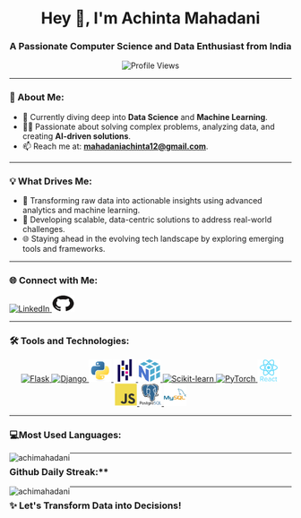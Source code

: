 <h1 align="center">Hey 👋, I'm Achinta Mahadani</h1>
<h3 align="center">A Passionate Computer Science and Data Enthusiast from India</h3>

<p align="center">
  <img src="https://komarev.com/ghpvc/?username=achimahadani&label=Profile%20Views&color=0e75b6&style=flat" alt="Profile Views" />
</p>

---

### 🌟 About Me:
- 🌱 Currently diving deep into **Data Science** and **Machine Learning**.  
- 👨‍💻 Passionate about solving complex problems, analyzing data, and creating **AI-driven solutions**.  
- 📫 Reach me at: **mahadaniachinta12@gmail.com**.  

---

### 💡 What Drives Me:
- 🚀 Transforming raw data into actionable insights using advanced analytics and machine learning.  
- 🎯 Developing scalable, data-centric solutions to address real-world challenges.  
- 🌐 Staying ahead in the evolving tech landscape by exploring emerging tools and frameworks.  

---

### 🌐 Connect with Me:
<p align="left">
  <a href="https://www.linkedin.com/in/achinta-mahadani-5324b8295/" target="_blank">
    <img src="https://raw.githubusercontent.com/rahuldkjain/github-profile-readme-generator/master/src/images/icons/Social/linked-in-alt.svg" alt="LinkedIn" height="30" width="40" />
  </a>
  <a href="https://github.com/achimahadani" target="_blank">
    <img src="https://raw.githubusercontent.com/devicons/devicon/master/icons/github/github-original.svg" alt="GitHub" height="30" width="40" />
  </a>
</p>

---

### 🛠️ Tools and Technologies:
<p align="center">
  <a href="https://flask.palletsprojects.com/" target="_blank">
    <img src="https://upload.wikimedia.org/wikipedia/commons/3/3c/Flask_logo.svg" alt="Flask" width="40" height="40" />
  </a>
  <a href="https://www.djangoproject.com/" target="_blank">
    <img src="https://static.djangoproject.com/img/logos/django-logo-negative.svg" alt="Django" width="40" height="40" />
  </a>
  <a href="https://www.python.org" target="_blank">
    <img src="https://raw.githubusercontent.com/devicons/devicon/master/icons/python/python-original.svg" alt="Python" width="40" height="40" />
  </a>
  <a href="https://pandas.pydata.org/" target="_blank">
    <img src="https://raw.githubusercontent.com/devicons/devicon/2ae2a900d2f041da66e950e4d48052658d850630/icons/pandas/pandas-original.svg" alt="Pandas" width="40" height="40" />
  </a>
  <a href="https://numpy.org/" target="_blank">
    <img src="https://raw.githubusercontent.com/devicons/devicon/master/icons/numpy/numpy-original.svg" alt="NumPy" width="40" height="40" />
  </a>
  <a href="https://scikit-learn.org/" target="_blank">
    <img src="https://upload.wikimedia.org/wikipedia/commons/0/05/Scikit_learn_logo_small.svg" alt="Scikit-learn" width="40" height="40" />
  </a>
  <a href="https://pytorch.org/" target="_blank">
    <img src="https://www.vectorlogo.zone/logos/pytorch/pytorch-icon.svg" alt="PyTorch" width="40" height="40" />
  </a>
  <a href="https://reactjs.org/" target="_blank">
    <img src="https://raw.githubusercontent.com/devicons/devicon/master/icons/react/react-original-wordmark.svg" alt="React" width="40" height="40" />
  </a>
  <a href="https://developer.mozilla.org/en-US/docs/Web/JavaScript" target="_blank">
    <img src="https://raw.githubusercontent.com/devicons/devicon/master/icons/javascript/javascript-original.svg" alt="JavaScript" width="40" height="40" />
  </a>
  <a href="https://www.postgresql.org/" target="_blank">
    <img src="https://raw.githubusercontent.com/devicons/devicon/master/icons/postgresql/postgresql-original-wordmark.svg" alt="PostgreSQL" width="40" height="40" />
  </a>
  <a href="https://www.mysql.com/" target="_blank">
    <img src="https://raw.githubusercontent.com/devicons/devicon/master/icons/mysql/mysql-original-wordmark.svg" alt="MySQL" width="40" height="40" />
  </a>
</p>

---

### 💻Most Used Languages:
<p><img align="left" src="https://github-readme-stats.vercel.app/api/top-langs?username=achimahadani&show_icons=true&locale=en&layout=compact" alt="achimahadani" /></p>

---


### Github Daily Streak:**
<p><img align="left" src="https://github-readme-streak-stats.herokuapp.com/?user=achimahadani&theme=dark" alt="achimahadani" /></p>





---

### ✨ Let's Transform Data into Decisions!
